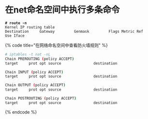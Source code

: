 # 在net命名空间中执行多条命令

<pre class="language-bash" data-title="在网络命名空间中查看路由表"><code class="lang-bash"><strong># route -n
</strong>Kernel IP routing table
Destination     Gateway         Genmask         Flags Metric Ref    Use Iface
</code></pre>

{% code title="在网络命名空间中查看防火墙规则" %}
```bash
# iptables -t nat -nL
Chain PREROUTING (policy ACCEPT)
target     prot opt source               destination         

Chain INPUT (policy ACCEPT)
target     prot opt source               destination         

Chain OUTPUT (policy ACCEPT)
target     prot opt source               destination         

Chain POSTROUTING (policy ACCEPT)
target     prot opt source               destination
```
{% endcode %}
